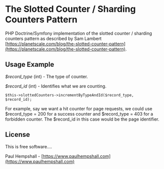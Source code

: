 # The Slotted Counter / Sharding Counters Pattern

PHP Doctrine/Symfony implementation of the slotted counter / sharding counters pattern as described by Sam Lambert [https://planetscale.com/blog/the-slotted-counter-pattern](https://planetscale.com/blog/the-slotted-counter-pattern).

## Usage Example

*$record_type* (int) - The type of counter.

*$record_id* (int) - Identifies what we are counting.

``$this->slottedCounters->incrementByTypeAndId($record_type, $record_id);``

For example, say we want a hit counter for page requests, we could use $record_type = 200 for a success counter and $record_type = 403 for a forbidden counter. The $record_id in this case would be the page identifier.

## License

This is free software....

Paul Hempshall - [https://www.paulhempshall.com](https://www.paulhempshall.com)

